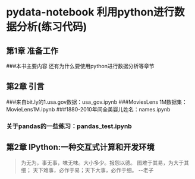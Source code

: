 # pydata-notebook 利用python进行数据分析(练习代码)

## 第1章 准备工作
###本书主要内容
还有为什么要使用python进行数据分析等章节

## 第2章 引言
###来自bit.ly的1.usa.gov数据：usa_gov.ipynb
###MoviesLens 1M数据集：MovieLens1M.ipynb
###1880-2010年间全美婴儿姓名：names.ipynb

### 关于pandas的一些练习：pandas_test.ipynb

## 第2章 IPython:一种交互式计算和开发环境

>为无为，事无事，味无味。大小多少。报怨以德。
>图难于其易，为大于其细；
>天下难事，必作于易；天下大事，必作于细。
>--老子
